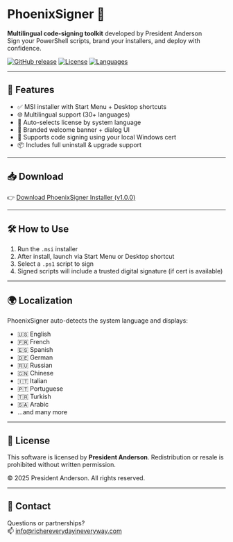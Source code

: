 
# PhoenixSigner 🔐

**Multilingual code-signing toolkit** developed by President Anderson  
Sign your PowerShell scripts, brand your installers, and deploy with confidence.

[![GitHub release](https://img.shields.io/badge/release-v1.0.0-blue.svg)](https://github.com/PresidentAnderson/Phoenix-Signer/releases)
[![License](https://img.shields.io/badge/license-commercial-green.svg)](#license)
[![Languages](https://img.shields.io/badge/languages-30%2B-brightgreen.svg)](#localization)

---

## 🚀 Features

- ✅ MSI installer with Start Menu + Desktop shortcuts
- 🌐 Multilingual support (30+ languages)
- 📝 Auto-selects license by system language
- 🎨 Branded welcome banner + dialog UI
- 🔐 Supports code signing using your local Windows cert
- 📦 Includes full uninstall & upgrade support

---

## 📥 Download

👉 [Download PhoenixSigner Installer (v1.0.0)](https://presidentanderson.github.io/Phoenix-Signer/PhoenixSigner_Distribution.zip)

---

## 🛠 How to Use

1. Run the `.msi` installer
2. After install, launch via Start Menu or Desktop shortcut
3. Select a `.ps1` script to sign
4. Signed scripts will include a trusted digital signature (if cert is available)

---

## 🌍 Localization

PhoenixSigner auto-detects the system language and displays:

- 🇺🇸 English
- 🇫🇷 French
- 🇪🇸 Spanish
- 🇩🇪 German
- 🇷🇺 Russian
- 🇨🇳 Chinese
- 🇮🇹 Italian
- 🇵🇹 Portuguese
- 🇹🇷 Turkish
- 🇸🇦 Arabic
- ...and many more

---

## 📜 License

This software is licensed by **President Anderson**. Redistribution or resale is prohibited without written permission.

© 2025 President Anderson. All rights reserved.

---

## 💬 Contact

Questions or partnerships?  
📫 [info@richereverydayineveryway.com](mailto:nfo@richereverydayineveryway.com)

